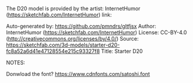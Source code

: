 The D20 model is provided by the artist: InternetHumor (https://sketchfab.com/InternetHumor)
link: 

Auto-generated by: https://github.com/pmndrs/gltfjsx
Author: InternetHumor (https://sketchfab.com/InternetHumor)
License: CC-BY-4.0 (http://creativecommons.org/licenses/by/4.0/)
Source: https://sketchfab.com/3d-models/starter-d20-fc8a52a6d41e47128554e215c93327f8
Title: Starter D20


NOTES:

Donwload the font? https://www.cdnfonts.com/satoshi.font